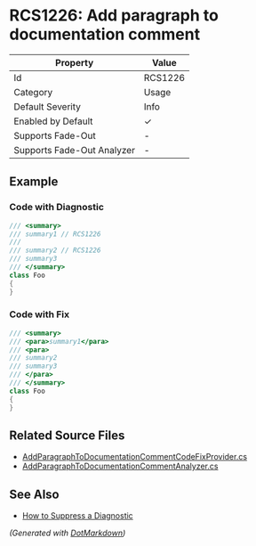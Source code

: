# RCS1226: Add paragraph to documentation comment

| Property                    | Value    |
| --------------------------- | -------- |
| Id                          | RCS1226  |
| Category                    | Usage    |
| Default Severity            | Info     |
| Enabled by Default          | &#x2713; |
| Supports Fade\-Out          | \-       |
| Supports Fade\-Out Analyzer | \-       |

## Example

### Code with Diagnostic

```csharp
/// <summary>
/// summary1 // RCS1226
/// 
/// summary2 // RCS1226
/// summary3
/// </summary>
class Foo
{
}
```

### Code with Fix

```csharp
/// <summary>
/// <para>summary1</para>
/// <para>
/// summary2
/// summary3
/// </para>
/// </summary>
class Foo
{
}
```

## Related Source Files

* [AddParagraphToDocumentationCommentCodeFixProvider.cs](../../src/Analyzers.CodeFixes/CSharp/CodeFixes/AddParagraphToDocumentationCommentCodeFixProvider.cs)
* [AddParagraphToDocumentationCommentAnalyzer.cs](../../src/Analyzers/CSharp/Analysis/AddParagraphToDocumentationCommentAnalyzer.cs)

## See Also

* [How to Suppress a Diagnostic](../HowToConfigureAnalyzers.md#how-to-suppress-a-diagnostic)

*\(Generated with [DotMarkdown](http://github.com/JosefPihrt/DotMarkdown)\)*